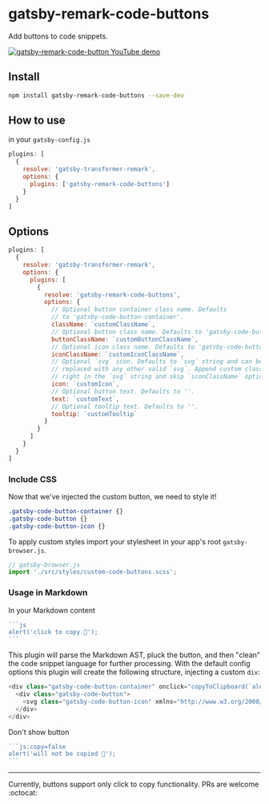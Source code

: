 # gatsby-remark-code-buttons

Add buttons to code snippets.

[![gatsby-remark-code-button YouTube demo](https://media.giphy.com/media/eEMnpEBTmosYC5kCzp/giphy.gif)](https://www.youtube.com/watch?v=KXuPgSQRwQY "gatsby-remark-code-button YouTube demo")

## Install

```bash
npm install gatsby-remark-code-buttons --save-dev
```

## How to use

in your `gatsby-config.js`

```js
plugins: [
  {
    resolve: 'gatsby-transformer-remark',
    options: {
      plugins: ['gatsby-remark-code-buttons']
    }
  }
]
```

## Options

```js
plugins: [
  {
    resolve: 'gatsby-transformer-remark',
    options: {
      plugins: [
        {
          resolve: 'gatsby-remark-code-buttons',
          options: {
            // Optional button container class name. Defaults
            // to 'gatsby-code-button-container'.
            className: `customClassName`,
            // Optional button class name. Defaults to 'gatsby-code-button'.
            buttonClassName: `customButtonClassName`,
            // Optional icon class name. Defaults to 'gatsby-code-button-icon'.
            iconClassName: `customIconClassName`,
            // Optional `svg` icon. Defaults to `svg` string and can be
            // replaced with any other valid `svg`. Append custom classes
            // right in the `svg` string and skip `iconClassName` option.
            icon: `customIcon`,
            // Optional button text. Defaults to ''.
            text: `customText`,
            // Optional tooltip text. Defaults to ''.
            tooltip: `customTooltip`
          }
        }
      ]
    }
  }
]
```

### Include CSS

Now that we've injected the custom button, we need to style it!

```css
.gatsby-code-button-container {}
.gatsby-code-button {}
.gatsby-code-button-icon {}
```

To apply custom styles import your stylesheet in your app's root `gatsby-browser.js`.

```js
// gatsby-browser.js
import './src/styles/custom-code-buttons.scss';
```

### Usage in Markdown

In your Markdown content

``````js
```js
alert('click to copy 💾');
```
``````

This plugin will parse the Markdown AST, pluck the button, and then "clean" the code snippet language for further processing. With the default config options this plugin will create the following structure, injecting a custom `div`:

```js
<div class="gatsby-code-button-container" onclick="copyToClipboard(`alert('how cool is this');`)">
  <div class="gatsby-code-button">
    <svg class="gatsby-code-button-icon" xmlns="http://www.w3.org/2000/svg" viewBox="0 0 24 24">...</svg>
  </div>
</div>
```

Don't show button

``````js
```js:copy=false
alert('will not be copied 💾');
```
``````

---

Currently, buttons support only click to copy functionality.
PRs are welcome :octocat:
